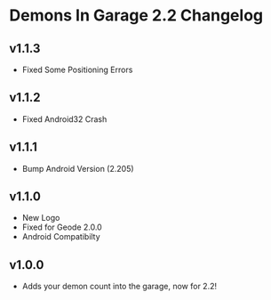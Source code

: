 # Demons In Garage 2.2 Changelog
## v1.1.3
- Fixed Some Positioning Errors
## v1.1.2
- Fixed Android32 Crash
## v1.1.1
- Bump Android Version (2.205)
## v1.1.0
- New Logo
- Fixed for Geode 2.0.0
- Android Compatibilty
## v1.0.0
- Adds your demon count into the garage, now for 2.2!